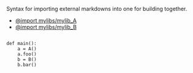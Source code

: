 Syntax for importing external markdowns into one for building together.

* [@import mylibs/mylib_A](mylibs/mylib_A.md)
* [@import mylibs/mylib_B](mylibs/mylib_B.md)


```rusthon

def main():
	a = A()
	a.foo()
	b = B()
	b.bar()

```